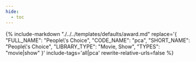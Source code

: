 ```yaml
---
hide:
  - toc
---
```

{%
    include-markdown "./../../templates/defaults/award.md"
    replace='{
        "FULL_NAME": "People\\\'s Choice",
        "CODE_NAME": "pca",
        "SHORT_NAME": "People\\\'s Choice",
        "LIBRARY_TYPE": "Movie, Show",
        "TYPES": "movie|show"
    }'
    include-tags='all|pca'
    rewrite-relative-urls=false
%}